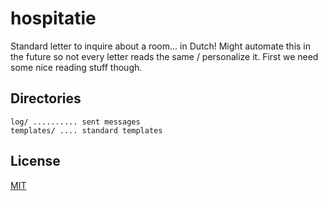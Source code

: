 # hospitatie
Standard letter to inquire about a room... in Dutch! Might automate this in the
future so not every letter reads the same / personalize it. First we need some
nice reading stuff though.

## Directories
```
log/ .......... sent messages
templates/ .... standard templates
```

## License
[MIT](https://tldrlegal.com/license/mit-license)
